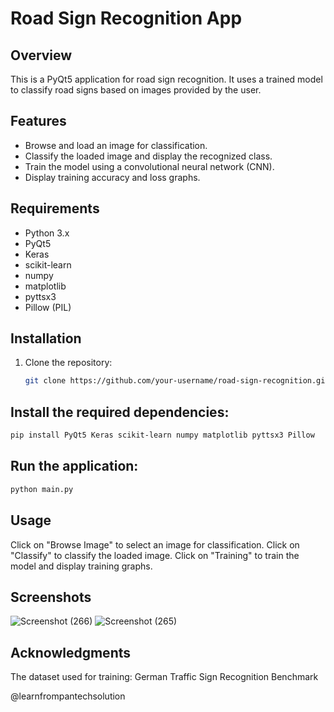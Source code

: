 # Road Sign Recognition App

## Overview

This is a PyQt5 application for road sign recognition. It uses a trained model to classify road signs based on images provided by the user.

## Features

- Browse and load an image for classification.
- Classify the loaded image and display the recognized class.
- Train the model using a convolutional neural network (CNN).
- Display training accuracy and loss graphs.

## Requirements

- Python 3.x
- PyQt5
- Keras
- scikit-learn
- numpy
- matplotlib
- pyttsx3
- Pillow (PIL)

## Installation

1. Clone the repository:

   ```bash
   git clone https://github.com/your-username/road-sign-recognition.git
   
## Install the required dependencies:
   ```bash
   pip install PyQt5 Keras scikit-learn numpy matplotlib pyttsx3 Pillow
   ```
## Run the application:

   ```bash
python main.py
   ```
## Usage
Click on "Browse Image" to select an image for classification.
Click on "Classify" to classify the loaded image.
Click on "Training" to train the model and display training graphs.
## Screenshots
![Screenshot (266)](https://github.com/kaniyamudhan/Traffic-Sign-Recognition-TSR-/assets/112994943/b2bcc136-56c4-4788-9927-60ade51bfbf3)
![Screenshot (265)](https://github.com/kaniyamudhan/Traffic-Sign-Recognition-TSR-/assets/112994943/c6e95202-dec4-45b5-8e9b-10dc0a1dc79b)

## Acknowledgments
The dataset used for training: German Traffic Sign Recognition Benchmark





@learnfrompantechsolution
